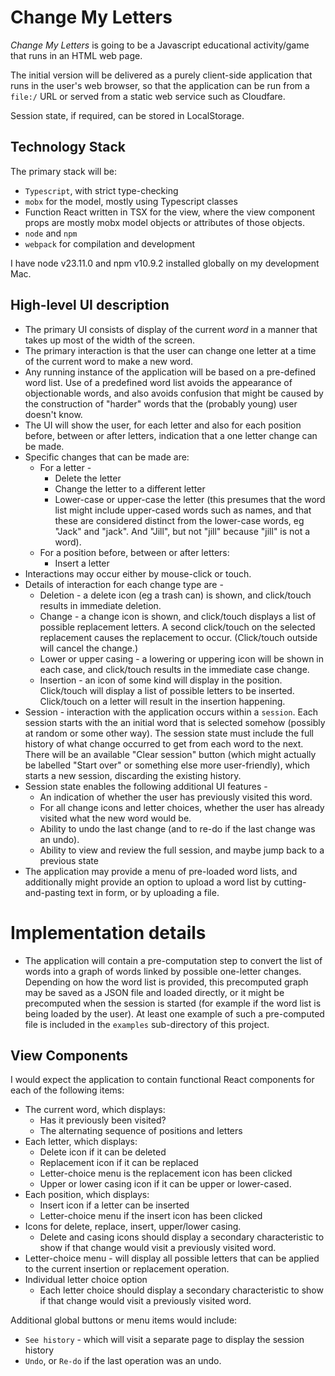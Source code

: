 # Change My Letters

*Change My Letters* is going to be a Javascript educational activity/game that runs
in an HTML web page.

The initial version will be delivered as a purely client-side application that runs 
in the user's web browser, so that the application can be run from a `file:/` URL
or served from a static web service such as Cloudfare. 

Session state, if required, can be stored in LocalStorage.

## Technology Stack

The primary stack will be:

* `Typescript`, with strict type-checking
* `mobx` for the model, mostly using Typescript classes
* Function React written in TSX for the view, where the view component props are mostly
  mobx model objects or attributes of those objects.
* `node` and `npm`
* `webpack` for compilation and development

I have node v23.11.0 and npm v10.9.2 installed globally on my development Mac.

## High-level UI description

* The primary UI consists of display of the current *word* in a manner that takes up
  most of the width of the screen.
* The primary interaction is that the user can change one letter at a time of the
  current word to make a new word.
* Any running instance of the application will be based on a pre-defined word list.
  Use of a predefined word list avoids the appearance of objectionable words, and also
  avoids confusion that might be caused by the construction of "harder" words that the
  (probably young) user doesn't know.
* The UI will show the user, for each letter and also for each position before, between
  or after letters, indication that a one letter change can be made.
* Specific changes that can be made are:
    * For a letter -
       * Delete the letter
       * Change the letter to a different letter
       * Lower-case or upper-case the letter (this presumes that the word list might
         include upper-cased words such as names, and that these are considered distinct
         from the lower-case words, eg "Jack" and "jack". And "Jill", but not "jill" because
         "jill" is not a word).
    * For a position before, between or after letters:
       * Insert a letter
* Interactions may occur either by mouse-click or touch.
* Details of interaction for each change type are -
   * Deletion - a delete icon (eg a trash can) is shown, and click/touch results in immediate 
     deletion.
   * Change - a change icon is shown, and click/touch displays a list of possible replacement letters.
     A second click/touch on the selected replacement causes the replacement to occur. (Click/touch outside
     will cancel the change.)
   * Lower or upper casing - a lowering or uppering icon will be shown in each case, and click/touch
     results in the immediate case change.
   * Insertion - an icon of some kind will display in the position. Click/touch will display a list
     of possible letters to be inserted. Click/touch on a letter will result in the insertion happening.
* Session - interaction with the application occurs within a `session`. Each session starts with the
  an initial word that is selected somehow (possibly at random or some other way). The session state
  must include the full history of what change occurred to get from each word to the next. There will be
  an available "Clear session" button (which might actually be labelled "Start over" or something else 
  more user-friendly), which starts a new session, discarding the existing history.
* Session state enables the following additional UI features -
    * An indication of whether the user has previously visited this word.
    * For all change icons and letter choices, whether the user has already visited what the new word would be.
    * Ability to undo the last change (and to re-do if the last change was an undo).
    * Ability to view and review the full session, and maybe jump back to a previous state
* The application may provide a menu of pre-loaded word lists, and additionally might provide an option to 
  upload a word list by cutting-and-pasting text in form, or by uploading a file.
    
# Implementation details
  
* The application will contain a pre-computation step to convert the list of words into
  a graph of words linked by possible one-letter changes. Depending on how the word list is provided, 
  this precomputed graph may be saved as a JSON file and loaded directly, or it might be
  precomputed when the session is started (for example if the word list is being loaded by the user).
  At least one example of such a pre-computed file is included in the `examples` sub-directory of this project.

## View Components

I would expect the application to contain functional React components for each of the following items:

* The current word, which displays:
    * Has it previously been visited?
    * The alternating sequence of positions and letters
* Each letter, which displays:
    * Delete icon if it can be deleted
    * Replacement icon if it can be replaced
    * Letter-choice menu is the replacement icon has been clicked
    * Upper or lower casing icon if it can be upper or lower-cased.
* Each position, which displays:
    * Insert icon if a letter can be inserted
    * Letter-choice menu if the insert icon has been clicked
* Icons for delete, replace, insert, upper/lower casing.
   * Delete and casing icons should display a secondary characteristic to show if that change would visit
     a previously visited word.
* Letter-choice menu - will display all possible letters that can be applied to the current insertion or
  replacement operation.
* Individual letter choice option
   * Each letter choice should display a secondary characteristic to show if that change would visit
     a previously visited word.
    
Additional global buttons or menu items would include:

* `See history` - which will visit a separate page to display the session history
* `Undo`, or `Re-do` if the last operation was an undo.
